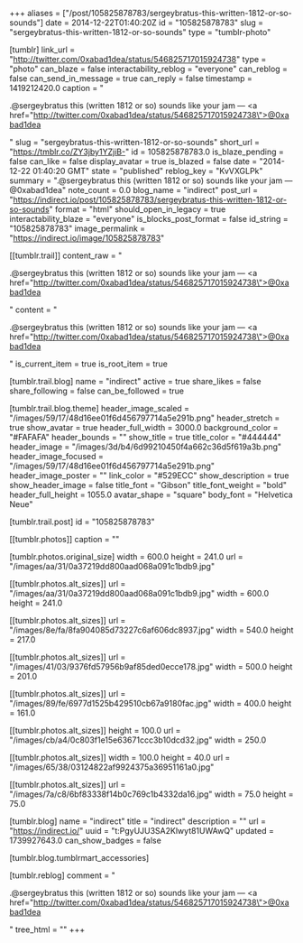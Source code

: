 +++
aliases = ["/post/105825878783/sergeybratus-this-written-1812-or-so-sounds"]
date = 2014-12-22T01:40:20Z
id = "105825878783"
slug = "sergeybratus-this-written-1812-or-so-sounds"
type = "tumblr-photo"

[tumblr]
link_url = "http://twitter.com/0xabad1dea/status/546825717015924738"
type = "photo"
can_blaze = false
interactability_reblog = "everyone"
can_reblog = false
can_send_in_message = true
can_reply = false
timestamp = 1419212420.0
caption = "<p>.@sergeybratus this (written 1812 or so) sounds like your jam — <a href=\"http://twitter.com/0xabad1dea/status/546825717015924738\">@0xabad1dea</a></p>"
slug = "sergeybratus-this-written-1812-or-so-sounds"
short_url = "https://tmblr.co/ZY3jby1YZjiB-"
id = 105825878783.0
is_blaze_pending = false
can_like = false
display_avatar = true
is_blazed = false
date = "2014-12-22 01:40:20 GMT"
state = "published"
reblog_key = "KvVXGLPk"
summary = ".@sergeybratus this (written 1812 or so) sounds like your jam — @0xabad1dea"
note_count = 0.0
blog_name = "indirect"
post_url = "https://indirect.io/post/105825878783/sergeybratus-this-written-1812-or-so-sounds"
format = "html"
should_open_in_legacy = true
interactability_blaze = "everyone"
is_blocks_post_format = false
id_string = "105825878783"
image_permalink = "https://indirect.io/image/105825878783"

[[tumblr.trail]]
content_raw = "<p>.@sergeybratus this (written 1812 or so) sounds like your jam — <a href=\"http://twitter.com/0xabad1dea/status/546825717015924738\">@0xabad1dea</a></p>"
content = "<p>.@sergeybratus this (written 1812 or so) sounds like your jam &mdash; <a href=\"http://twitter.com/0xabad1dea/status/546825717015924738\">@0xabad1dea</a></p>"
is_current_item = true
is_root_item = true

[tumblr.trail.blog]
name = "indirect"
active = true
share_likes = false
share_following = false
can_be_followed = true

[tumblr.trail.blog.theme]
header_image_scaled = "/images/59/17/48d16ee01f6d456797714a5e291b.png"
header_stretch = true
show_avatar = true
header_full_width = 3000.0
background_color = "#FAFAFA"
header_bounds = ""
show_title = true
title_color = "#444444"
header_image = "/images/3d/b4/6d99210450f4a662c36d5f619a3b.png"
header_image_focused = "/images/59/17/48d16ee01f6d456797714a5e291b.png"
header_image_poster = ""
link_color = "#529ECC"
show_description = true
show_header_image = false
title_font = "Gibson"
title_font_weight = "bold"
header_full_height = 1055.0
avatar_shape = "square"
body_font = "Helvetica Neue"

[tumblr.trail.post]
id = "105825878783"

[[tumblr.photos]]
caption = ""

[tumblr.photos.original_size]
width = 600.0
height = 241.0
url = "/images/aa/31/0a37219dd800aad068a091c1bdb9.jpg"

[[tumblr.photos.alt_sizes]]
url = "/images/aa/31/0a37219dd800aad068a091c1bdb9.jpg"
width = 600.0
height = 241.0

[[tumblr.photos.alt_sizes]]
url = "/images/8e/fa/8fa904085d73227c6af606dc8937.jpg"
width = 540.0
height = 217.0

[[tumblr.photos.alt_sizes]]
url = "/images/41/03/9376fd57956b9af85ded0ecce178.jpg"
width = 500.0
height = 201.0

[[tumblr.photos.alt_sizes]]
url = "/images/89/fe/6977d1525b429510cb67a9180fac.jpg"
width = 400.0
height = 161.0

[[tumblr.photos.alt_sizes]]
height = 100.0
url = "/images/cb/a4/0c803f1e15e63671ccc3b10dcd32.jpg"
width = 250.0

[[tumblr.photos.alt_sizes]]
width = 100.0
height = 40.0
url = "/images/65/38/03124822af9924375a36951161a0.jpg"

[[tumblr.photos.alt_sizes]]
url = "/images/7a/c8/6bf83338f14b0c769c1b4332da16.jpg"
width = 75.0
height = 75.0

[tumblr.blog]
name = "indirect"
title = "indirect"
description = ""
url = "https://indirect.io/"
uuid = "t:PgyUJU3SA2Klwyt81UWAwQ"
updated = 1739927643.0
can_show_badges = false

[tumblr.blog.tumblrmart_accessories]

[tumblr.reblog]
comment = "<p>.@sergeybratus this (written 1812 or so) sounds like your jam — <a href=\"http://twitter.com/0xabad1dea/status/546825717015924738\">@0xabad1dea</a></p>"
tree_html = ""
+++
